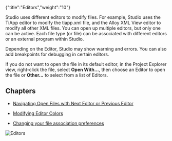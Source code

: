 {"title":"Editors","weight":"10"}

Studio uses different editors to modify files. For example, Studio uses the TiApp editor to modify the tiapp.xml file, and the Alloy XML View editor to modify all other XML files. You can open up multiple editors, but only one can be active. Each file type (or file) can be associated with different editors or an external program within Studio.

Depending on the Editor, Studio may show warning and errors. You can also add breakpoints for debugging in certain editors.

If you do not want to open the file in its default editor, in the Project Explorer view, right-click the file, select **Open With...**, then choose an Editor to open the file or **Other...** to select from a list of Editors.

## Chapters

* [Navigating Open Files with Next Editor or Previous Editor](/docs/appc/Axway_Appcelerator_Studio/Axway_Appcelerator_Studio_Guide/Basic_Concepts/Editors/Navigating_Open_Files_with_Next_Editor_or_Previous_Editor/)

* [Modifying Editor Colors](/docs/appc/Axway_Appcelerator_Studio/Axway_Appcelerator_Studio_Guide/Basic_Concepts/Editors/Modifying_Editor_Colors/)

* [Changing your file association preferences](/docs/appc/Axway_Appcelerator_Studio/Axway_Appcelerator_Studio_Guide/Basic_Concepts/Editors/Changing_your_file_association_preferences/)

![Editors](/Images/appc/download/attachments/39685860/Editors.png)
